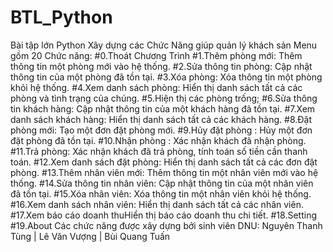 # BTL_Python
Bài tập lớn Python
Xây dựng các Chức Năng giúp quản lý khách sản
Menu gồm 20 Chức năng:
          #0.Thoát Chương Trình
          #1.Thêm phòng mới: Thêm thông tin một phòng mới vào hệ thống.
          #2.Sửa thông tin phòng: Cập nhật thông tin của một phòng đã tồn tại.
          #3.Xóa phòng: Xóa thông tin một phòng khỏi hệ thống.
          #4.Xem danh sách phòng: Hiển thị danh sách tất cả các phòng và tình trạng của chúng.
          #5.Hiện  thị  các phòng trống; 
          #6.Sửa thông tin khách hàng: Cập nhật thông tin của một khách hàng đã tồn tại.
          #7.Xem danh sách khách hàng: Hiển thị danh sách tất cả các khách hàng.
          #8.Đặt phòng mới: Tạo một đơn đặt phòng mới.
          #9.Hủy đặt phòng : Hủy một đơn đặt phòng đã tồn tại.
          #10.Nhận phòng : Xác nhận khách đã nhận phòng.
          #11.Trả phòng: Xác nhận khách đã trả phòng, tính toán số tiền cần thanh toán.
          #12.Xem danh sách đặt phòng: Hiển thị danh sách tất cả các đơn đặt phòng.
          #13.Thêm nhân viên mới: Thêm thông tin một nhân viên mới vào hệ thống.
          #14.Sửa thông tin nhân viên: Cập nhật thông tin của một nhân viên đã tồn tại.
          #15.Xóa nhân viên: Xóa thông tin một nhân viên khỏi hệ thống.
          #16.Xem danh sách nhân viên: Hiển thị danh sách tất cả các nhân viên.
          #17.Xem báo cáo doanh thuHiển thị báo cáo doanh thu chi tiết.
          #18.Setting
          #19.About
Các chức năng được xây dựng bởi sinh viên DNU: Nguyên Thanh Tùng | Lê Văn Vượng | Bùi Quang Tuấn
